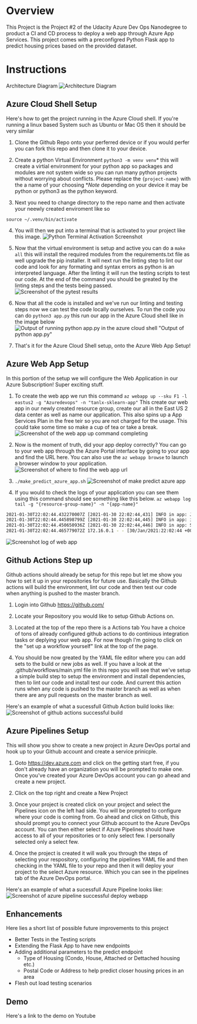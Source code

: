 # Overview

This Project is the Project #2 of the Udacity Azure Dev Ops Nanodegree to product a CI and CD process to deploy a web app through Azure App Services. This project comes with a preconfigred Python Flask app to predict housing prices based on the provided dataset.

# Instructions

Architecture Diagram
![Architecture Diagram](../images/architecture_diagram.png "Architecture Diagram")
## Azure Cloud Shell Setup
Here's how to get the project running in the Azure Cloud shell. If you're running a linux based System such as Ubuntu or Mac OS then it should be very similar

1. Clone the Github Repo onto your perferred device or if you would perfer you can fork this repo and then clone it to your device.

2. Create a python Virtual Environment `python3 -m venv venv`* this will create a virtial environment for your python app so packages and modules are not system wide so you can run many python projects without worrying about conflicts. Please replace the `{project-name}` with the a name of your choosing **Note* depending on your device it may be python or python3 as the python keyword.

3. Next you need to change directory to the repo name and then activate your neewly created enviroment like so
```
source ~/.venv/bin/activate
```

4. You will then we put into a terminal that is activated to your project like this image.
![Python Terminal Activation Screenshot](../images/python_activate.png "Python Terminal Activation Screenshot")

5. Now that the virtual environment is setup and active you can do a `make all` this will install the required modules from the requirements.txt file as well upgrade the pip installer. It will next run the linting step to lint our code and look for any formating and syntax errors as python is an interpreted language. After the linting it will run the testing scripts to test our code. At the end of the command you should be greated by the linting steps and the tests being passed.
![Screenshot of the pytest results](../images/test_result.png "Screenshot of the pytest results")


6. Now that all the code is installed and we've run our linting and testing steps now we can test the code locally ourselves. To run the code you can do `python3 app.py` this run our app in the Azure Cloud shell like in the image below
![Output of running python app.py in the azure cloud shell](../images/run_app.png) "Output of python app.py"

7. That's it for the Azure Cloud Shell setup, onto the Azure Web App Setup!

## Azure Web App Setup
In this portion of the setup we will configure the Web Application in our Azure Subscription! Super exciting stuff.

1. To create the web app we run this command `az webapp up --sku F1 -l eastus2 -g "Azuredevops" -n "tanlx-sklearn-app"` This create our web app in our newly created resource group, create our all in the East US 2 data center as well as name our application. This also spins up a App Services Plan in the free teir so you are not charged for the usage. This could take some time so make a cup of tea or take a break.
 ![Screenshot of the web app up command completing](../images/web_app_up.png "Web App Up command completion")


2. Now is the moment of truth, did your app deploy correctly? You can go to your web app through the Azure Portal interface by going to your app and find the URL here. You can also use the `az webapp browse` to launch a browser window to your application.
 ![Screenshot of where to find the web app url](../images/app_url.png "Web App Url Screenshot")

3. `./make_predict_azure_app.sh`
 ![Screenshot of make predict azure app](../images/make_predict_result.png "Make Predict Screenshot")

7. If you would to check the logs of your application you can see them using this command should see something like this below. `az webapp log tail -g "{resource-group-name}" -n "{app-name}"`
```bash
2021-01-30T22:02:44.432270007Z [2021-01-30 22:02:44,431] INFO in app: JSON payload: %s json_payload
2021-01-30T22:02:44.445898799Z [2021-01-30 22:02:44,445] INFO in app: inference payload DataFrame: %s inference_payload
2021-01-30T22:02:44.450650936Z [2021-01-30 22:02:44,446] INFO in app: Scaling Payload: %s payload
2021-01-30T22:02:44.465779072Z 172.16.0.1 - - [30/Jan/2021:22:02:44 +0000] "POST /predict HTTP/1.1" 200 35 "-" "curl/7.64.0"
```
 ![Screenshot log of web app ](../images/web_app_log.png "Web App Log Screenshot")

 ## Github Actions Step up
 Github actions should already be setup for this repo but let me show you how to set it up in your repositories for future use. Basically the Github actions will build the environment, lint our code and then test our code when anything is pushed to the master branch.

 1. Login into Github https://github.com/

 2. Locate your Repository you would like to setup Github Actions on.

 3. Located at the top of the repo there is a Actions tab
 You have a choice of tons of already configured github actions to do continious integration tasks or deplying your web app. For now though I'm going to click on the "set up a workflow yourself" link at the top of the page.

 5. You should be now greated by the YAML file editor where you can add sets to the build or new jobs as well. If you have a look at the .github/workflows/main.yml file in this repo you will see that we've setup a simple build step to setup the environment and install dependencies, then to lint our code and install test our code. And current this action runs when any code is pushed to the master branch as well as when there are any pull requests on the master branch as well.

 Here's an example of what a sucessfull Github Action build looks like:\
  ![Screenshot of github actions successful build](../images/github_action_build.png "Screenshot of github actions successful build")

## Azure Pipelines Setup
This will show you show to create a new project in Azure DevOps portal and hook up to your Github account and create a service prinicple.

1. Goto https://dev.azure.com and click on the getting start free, if you don't already have an organization you will be prompted to make one. Once you've created your Azure DevOps account you can go ahead and create a new project.

2. Click on the top right and create a New Project

3. Once your project is created click on your project and select the Pipelines icon on the left had side. You will be prompted to configure where your code is coming from. Go ahead and click on Github, this should prompt you to connect your Github account to the Azure DevOps account. You can then either select if Azure Pipelines should have access to all of your repositories or to only select few. I personally selected only a select few.

4. Once the project is created it will walk you through the steps of selecting your respository, configuring the pipelines YAML file and then checking in the YAML file to your repo and then it will deploy your project to the select Azure resource. Which you can see in the pipelines tab of the Azure DevOps portal.

 Here's an example of what a sucessfull Azure Pipeline looks like:\
  ![Screenshot of azure pipeline successful deploy webapp](../images/azure_pipeline.png "Screenshot of azure pipeline successful deploy webapp")

## Enhancements
Here lies a short list of possible future improvements to this project

- Better Tests in the Testing scripts
- Extending the Flask App to have new endpoints
- Adding additional parameters to the predict endpoint
    - Type of Housing (Condo, House, Attached or Dettached housing etc.)
    - Postal Code or Address to help predict closer housing prices in an area
- Flesh out load testing scenarios

## Demo 
Here's a link to the demo on Youtube
